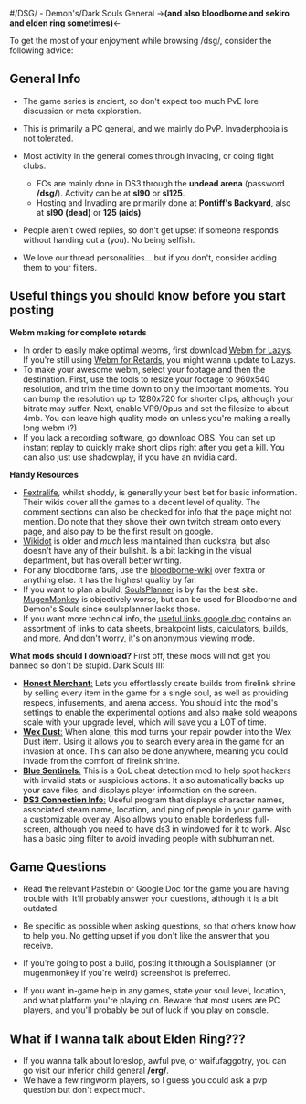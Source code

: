 #/DSG/ - Demon's/Dark Souls General
->**(and also bloodborne and sekiro and elden ring sometimes)**<-

To get the most of your enjoyment while browsing /dsg/, consider the following advice:
## General Info

- The game series is ancient, so don't expect too much PvE lore discussion or meta exploration. 

- This is primarily a PC general, and we mainly do PvP. Invaderphobia is not tolerated.

- Most activity in the general comes through invading, or doing fight clubs. 
	- FCs are mainly done in DS3 through the **undead arena** (password **/dsg/**). Activity can be at **sl90** or **sl125**.
	- Hosting and Invading are primarily done at **Pontiff's Backyard**, also at **sl90 (dead)** or **125 (aids)**
- People aren't owed replies, so don't get upset if someone responds without handing out a (you). No being selfish.

- We love our thread personalities... but if you don't, consider adding them to your filters.

## Useful things you should know before you start posting
**Webm making for complete retards**
- In order to easily make optimal webms, first download [Webm for Lazys](https://argorar.github.io/WebMConverter/). If you're still using [Webm for Retards](https://gitgud.io/nixx/WebMConverter), you might wanna update to Lazys.
- To make your awesome webm, select your footage and then the destination. First, use the tools to resize your footage to 960x540 resolution, and trim the time down to only the important moments. You can bump the resolution up to 1280x720 for shorter clips, although your bitrate may suffer. Next, enable VP9/Opus and set the filesize to about 4mb. You can leave high quality mode on unless you're making a really long webm (?)
- If you lack a recording software, go download OBS. You can set up instant replay to quickly make short clips right after you get a kill. You can also just use shadowplay, if you have an nvidia card.

**Handy Resources**
- [Fextralife](https://darksouls3.wiki.fextralife.com/Dark+Souls+3+Wiki), whilst shoddy, is generally your best bet for basic information. Their wikis cover all the games to a decent level of quality. The comment sections can also be checked for info that the page might not mention. Do note that they shove their own twitch stream onto every page, and also pay to be the first result on google. 
- [Wikidot](http://darksouls3.wikidot.com/) is older and *much* less maintained than cuckstra, but also doesn't have any of their bullshit. Is a bit lacking in the visual department, but has overall better writing.
- For any bloodborne fans, use the [bloodborne-wiki](https://www.bloodborne-wiki.com/) over fextra or anything else. It has the highest quality by far.
- If you want to plan a build, [SoulsPlanner](https://soulsplanner.com/) is by far the best site. [MugenMonkey](https://mugenmonkey.com/) is objectively worse, but can be used for Bloodborne and Demon's Souls since soulsplanner lacks those.
- If you want more technical info, the [useful links google doc](https://docs.google.com/document/d/1cPyuF_Rjc5nSKPAXTCjSs4hFCf_N4BRsE4tLjDWAmoY/edit) contains an assortment of links to data sheets, breakpoint lists, calculators, builds, and more. And don't worry, it's on anonymous viewing mode.

**What mods should I download?**
First off, these mods will not get you banned so don't be stupid.
Dark Souls III:
- [**Honest Merchant**:](https://www.nexusmods.com/darksouls3/mods/607) Lets you effortlessly create builds from firelink shrine by selling every item in the game for a single soul, as well as providing respecs, infusements, and arena access. You should into the mod's settings to enable the experimental options and also make sold weapons scale with your upgrade level, which will save you a LOT of time. 
- [**Wex Dust**:](https://www.nexusmods.com/darksouls3/mods/405) When alone, this mod turns your repair powder into the Wex Dust item. Using it allows you to search every area in the game for an invasion at once. This can also be done anywhere, meaning you could invade from the comfort of firelink shrine.  
- [**Blue Sentinels**:](https://www.nexusmods.com/darksouls3/mods/723) This is a QoL cheat detection mod to help spot hackers with invalid stats or suspicious actions. It also automatically backs up your save files, and displays player information on the screen.
- [**DS3 Connection Info**:](https://github.com/tremwil/DS3ConnectionInfo) Useful program that displays character names, associated steam name, location, and ping of people in your game with a customizable overlay. Also allows you to enable borderless full-screen, although you need to have ds3 in windowed for it to work. Also has a basic ping filter to avoid invading people with subhuman net.
## Game Questions

- Read the relevant Pastebin or Google Doc for the game you are having trouble with. It'll probably answer your questions, although it is a bit outdated.
 
- Be specific as possible when asking questions, so that others know how to help you. No getting upset if you don't like the answer that you receive.
 
- If you're going to post a build, posting it through a Soulsplanner (or mugenmonkey if you're weird) screenshot is preferred. 
 
- If you want in-game help in any games, state your soul level, location, and what platform you're playing on. Beware that most users are PC players, and you'll probably be out of luck if you play on console.

## What if I wanna talk about Elden Ring???

- If you wanna talk about loreslop, awful pve, or waifufaggotry, you can go visit our inferior child general **/erg/**. 
- We have a few ringworm players, so I guess you could ask a pvp question but don't expect much.